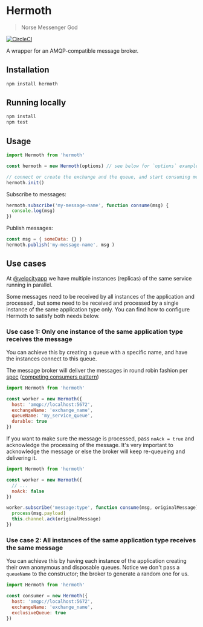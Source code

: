 # Hermoth

> Norse Messenger God

[![CircleCI](https://circleci.com/gh/VelocityMobile/hermoth/tree/master.svg?style=shield)](https://circleci.com/gh/VelocityMobile/hermoth/tree/master)

A wrapper for an AMQP-compatible message broker.

## Installation

```sh
npm install hermoth
```

## Running locally

```sh
npm install
npm test
```

## Usage

```javascript
import Hermoth from 'hermoth'

const hermoth = new Hermoth(options) // see below for `options` examples

// connect or create the exchange and the queue, and start consuming messages
hermoth.init()
```

Subscribe to messages:

```javascript
hermoth.subscribe('my-message-name', function consume(msg) {
  console.log(msg)
})
```

Publish messages:

```javascript
const msg = { someData: {} }
hermoth.publish('my-message-name', msg )
```

## Use cases

At [@velocityapp](https://github.com/VelocityMobile) we have multiple instances (replicas) of the same service running in parallel.

Some messages need to be received by all instances of the application and processed , but some need to be received and processed by a single instance of the same application type only. You can find how to configure Hermoth to satisfy both needs below.

### Use case 1: Only one instance of the same application type receives the message

You can achieve this by creating a queue with a specific name, and have the instances connect to this queue.

The message broker will deliver the messages in round robin fashion per [spec](http://www.rabbitmq.com/tutorials/amqp-concepts.html) ([competing consumers pattern](http://www.enterpriseintegrationpatterns.com/patterns/messaging/CompetingConsumers.html))

```javascript
import Hermoth from 'hermoth'

const worker = new Hermoth({
  host: 'amqp://localhost:5672',
  exchangeName: 'exchange_name',
  queueName: 'my_service_queue',
  durable: true
})
```

If you want to make sure the message is processed, pass `noAck = true` and acknowledge the processing of the message. It's very important to acknowledge the message or else the broker will keep re-queueing and delivering it.

```javascript
import Hermoth from 'hermoth'

const worker = new Hermoth({
  // ...
  noAck: false
})

worker.subscribe('message:type', function consume(msg, originalMessage) {
  process(msg.payload)
  this.channel.ack(originalMessage)
})
```

### Use case 2: All instances of the same application type receives the same message

You can achieve this by having each instance of the application creating their own anonymous and disposable queues. Notice we don't pass a `queueName` to the constructor; the broker to generate a random one for us.

```javascript
import Hermoth from 'hermoth'

const consumer = new Hermoth({
  host: 'amqp://localhost:5672',
  exchangeName: 'exchange_name',
  exclusiveQueue: true
})
```
